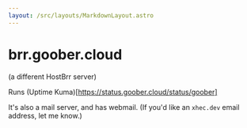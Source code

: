 ```yaml
---
layout: /src/layouts/MarkdownLayout.astro
---
```

# brr.goober.cloud
(a different HostBrr server)

Runs (Uptime Kuma)[https://status.goober.cloud/status/goober]

It's also a mail server, and has webmail. (If you'd like an `xhec.dev` email address, let me know.)